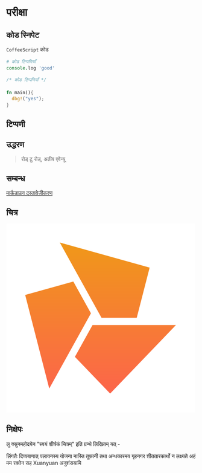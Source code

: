 [Markdown 全局注释]:#

# परीक्षा

## कोड स्निपेट

`CoffeeScript` कोड

```coffee
# कोड टिप्पणियाँ
console.log 'good'


```

```rust
/* कोड टिप्पणियाँ */

fn main(){
  dbg!("yes");
}
```

## टिप्पणी

<!-- HTML 注释 --> 

<!-- 多行注释 --> 

## उद्धरण

> रोड् टु रोड्, अतीव एवेन्यू

## सम्बन्ध

[मार्कडाउन दस्तावेजीकरण](https://github.com/xxai-art/xxai-art-md)

## चित्र

![xxAI.कला ब्राण्ड पहचान](https://raw.githubusercontent.com/xxai-art/web/main/file/svg/logo.svg)

## निक्षेपः

लु क्सुनमहोदयेन "स्वयं शीर्षकं चित्रम्" इति ग्रन्थे लिखितम् यत् -

  लिंगतैः दिव्यबाणात् पलायनस्य योजना नास्ति
  तूफानी तथा अन्धकारमय गृहनगर
  शीततारकार्थो न लक्ष्यते
  अहं मम रक्तेन सह Xuanyuan अनुशंसयामि


